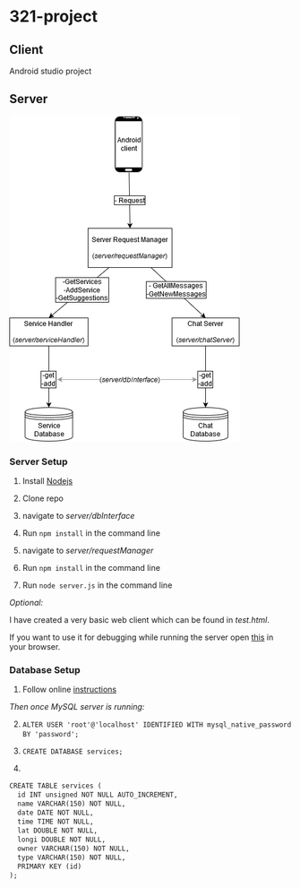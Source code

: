 # 321-project

## Client
Android studio project

## Server
![](imgs/server_modules.png?raw=true)

### Server Setup
1. Install [Nodejs](https://nodejs.org/en/download/)

2. Clone repo

3. navigate to *server/dbInterface*

4. Run `npm install` in the command line

5. navigate to *server/requestManager*

6. Run `npm install` in the command line

7. Run `node server.js` in the command line

*Optional:*

I have created a very basic web client which can be found in *test.html*. 

If you want to use it for debugging while running the server open [this](http://localhost:3000/)
in your browser.


### Database Setup

1. Follow online [instructions](https://dev.mysql.com/doc/mysql-getting-started/en/#mysql-getting-started-installing)

*Then once MySQL server is running:*

2. `ALTER USER 'root'@'localhost' IDENTIFIED WITH mysql_native_password BY 'password';`

3. `CREATE DATABASE services;`

4. 
```
CREATE TABLE services (
  id INT unsigned NOT NULL AUTO_INCREMENT,
  name VARCHAR(150) NOT NULL,
  date DATE NOT NULL,
  time TIME NOT NULL,
  lat DOUBLE NOT NULL,
  longi DOUBLE NOT NULL,
  owner VARCHAR(150) NOT NULL,
  type VARCHAR(150) NOT NULL,
  PRIMARY KEY (id)
);
```

